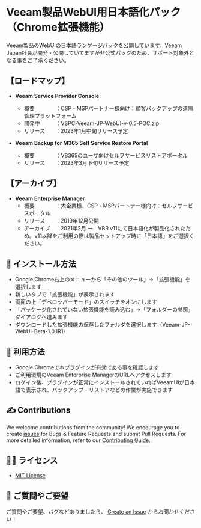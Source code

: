 # Veeam製品WebUI用日本語化パック（Chrome拡張機能）

Veeam製品のWebUIの日本語ランゲージパックを公開しています。Veeam Japan社員が開発・公開していてますが非公式パックのため、サポート対象外となる事をご了承ください。

## 【ロードマップ】
* __Veeam Service Provider Console__ 
  * 概要　　　　：CSP・MSPパートナー様向け：顧客バックアップの遠隔管理プラットフォーム
  * 開発中　　　：VSPC-Veeam-JP-WebUI-v-0.5-POC.zip
  * リリース　　：2023年1月中旬リリース予定

* __Veeam Backup for M365 Self Service Restore Portal__ 
  * 概要　　　　：VB365のユーザ向けセルフサービスリストアポータル
  * リリース　　：2023年3月下旬リリース予定


## 【アーカイブ】
* __Veeam Enterprise Manager__ 
  * 概要　　　　：大企業様、CSP・MSPパートナー様向け：セルフサービスポータル
  * リリース　　：2019年12月公開
  * アーカイブ　：2021年2月 ー　VBR v11にて日本語化が製品化されたため。v11以降をご利用の際は製品セットアップ時に「日本語」をご選択ください。



## 📗 インストール方法

* Google Chrome右上のメニューから「その他のツール」→「拡張機能」を選択します
* 新しいタブで「拡張機能」が表示されます
* 画面の上「デベロッパーモード」のスイッチをオンにします
* 「パッケージ化されていない拡張機能を読み込む」→「フォルダーの参照」ダイアログへ進みます
* ダウンロードした拡張機能の保存したフォルダを選択します（Veeam-JP-WebUI-Beta-1.0.1R1)

## 📗 利用方法

* Google Chromeで本プラグインが有効である事を確認します
* ご利用環境のVeeam Enterprise ManagerのURLへアクセスします
* ログイン後、プラグインが正常にインストールされていればVeeamUIが日本語で表示され、バックアップ・リストアなどの作業が実施できます

## ✍ Contributions

We welcome contributions from the community! We encourage you to create [issues](https://github.com/VeeamHub/veeam-webui-jp-plugin/issues/new/choose) for Bugs & Feature Requests and submit Pull Requests. For more detailed information, refer to our [Contributing Guide](CONTRIBUTING.md).

## 🤝🏾 ライセンス

* [MIT License](LICENSE)

## 🤔 ご質問やご要望

ご質問やご要望、バグなどありましたら、 [Create an Issue](https://github.com/VeeamHub/veeam-webui-jp-plugin/issues/new/choose) からお聞かせください！
